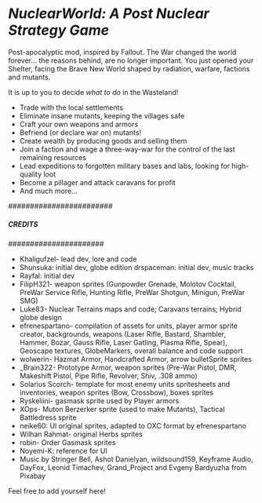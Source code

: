 # _NuclearWorld: A Post Nuclear Strategy Game_ #
Post-apocalyptic mod, inspired by Fallout. The War changed the world forever... the reasons behind, are no longer important. You just opened your Shelter, facing the Brave New World shaped by radiation, warfare, factions and mutants.

It is up to you to decide *what to do* in the Wasteland!
- Trade with the local settlements
- Eliminate insane mutants, keeping the villages safe
- Craft your own weapons and armors
- Befriend (or declare war on) mutants!
- Create wealth by producing goods and selling them
- Join a faction and wage a three-way-war for the control of the last remaining resources
- Lead expeditions to forgotten military bases and labs, looking for high-quality loot
- Become a pillager and attack caravans for profit
- And much more...

########################
##### CREDITS #########
######################

* Khaligufzel- lead dev, lore and code
* Shunsuka: initial dev, globe edition
drspaceman: initial dev, music tracks
* Rayfal: initial dev
* FilipH321- weapon sprites (Gunpowder Grenade, Molotov Cocktail, PreWar Service Rifle, Hunting Rifle, PreWar Shotgun, Minigun, PreWar SMG)
* Luke83- Nuclear Terrains maps and code; Caravans terrains; Hybrid globe design
* efrenespartano- compilation of assets for units, player armor sprite creator, backgrounds, weapons (Laser Rifle, Bastard, Shambler, Hammer, Bozar, Gauss Rifle, Laser Gatling, Plasma Rifle, Spear), Geoscape textures, GlobeMarkers, overall balance and code support
* wolwerin- Hazmat Armor, Handcrafted Armor, arrow bulletSprite sprites
* _Brain322-  Prototype Armor, weapon sprites (Pre-War Pistol, DMR, Makeshift Pistol, Pipe Rifle, Revolver, Shiv, .308 ammo) 
* Solarius Scorch- template for most enemy units spritesheets and inventories, weapon sprites (Bow, Crossbow), boxes sprites
* Ryskeliini- gasmask sprite used by Player armors
* XOps- Muton Berzerker sprite (used to make Mutants), Tactical Battledress sprite
* neike60: UI original sprites, adapted to OXC format by efrenespartano
* Wilhan Rahmat- original Herbs sprites
* robin- Order Gasmask sprites
* Noyemi-K: reference for UI
* Music by Stringer Bell, Ashot Danielyan, wildsound159, Keyframe Audio, DayFox, Leonid Timachev, Grand_Project and Evgeny Bardyuzha from Pixabay

Feel free to add yourself here!
